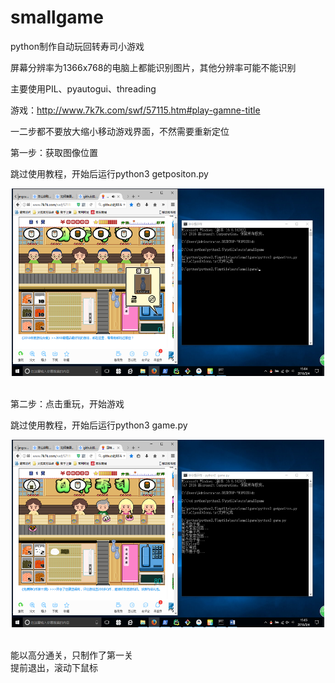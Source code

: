 # smallgame
python制作自动玩回转寿司小游戏<br>

屏幕分辨率为1366x768的电脑上都能识别图片，其他分辨率可能不能识别<br>

主要使用PIL、pyautogui、threading<br>

游戏：http://www.7k7k.com/swf/57115.htm#play-gamne-title <br>

一二步都不要放大缩小移动游戏界面，不然需要重新定位<br>

第一步：获取图像位置<br>

跳过使用教程，开始后运行python3 getpositon.py<br>

<div align=center><img src="https://github.com/huangcun666/smallgame/blob/master/positon.png" width="500" height="300" alt="图片加载失败时，显示这段字"/></div><br>

第二步：点击重玩，开始游戏<br>

跳过使用教程，开始后运行python3 game.py<br>

<div align=center><img src="https://github.com/huangcun666/smallgame/blob/master/game.png" width="500" height="300" alt="图片加载失败时，显示这段字"/></div><br>
 
 能以高分通关，只制作了第一关<br>
 提前退出，滚动下鼠标
 
 
